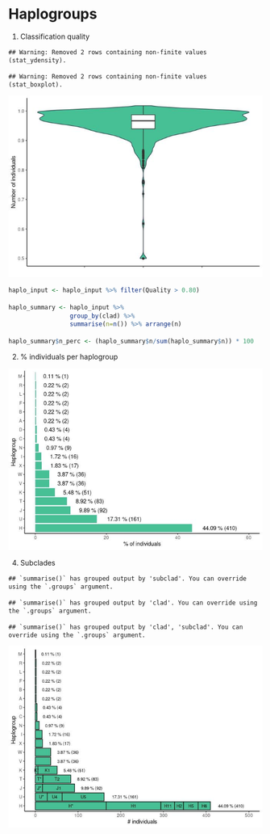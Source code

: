 Haplogroups
================

1.  Classification quality

<!-- -->

    ## Warning: Removed 2 rows containing non-finite values (stat_ydensity).

    ## Warning: Removed 2 rows containing non-finite values (stat_boxplot).

![](haplogroups_files/figure-gfm/quality_violin-1.jpeg)<!-- -->

``` r
haplo_input <- haplo_input %>% filter(Quality > 0.80)

haplo_summary <- haplo_input %>%
                 group_by(clad) %>% 
                 summarise(n=n()) %>% arrange(n)

haplo_summary$n_perc <- (haplo_summary$n/sum(haplo_summary$n)) * 100
```

2.  % individuals per haplogroup

![](haplogroups_files/figure-gfm/percent_haplogroup-1.jpeg)<!-- -->

4.  Subclades

<!-- -->

    ## `summarise()` has grouped output by 'subclad'. You can override using the `.groups` argument.

    ## `summarise()` has grouped output by 'clad'. You can override using the `.groups` argument.

    ## `summarise()` has grouped output by 'clad', 'subclad'. You can override using the `.groups` argument.

![](haplogroups_files/figure-gfm/percent_subclads-1.jpeg)<!-- -->
